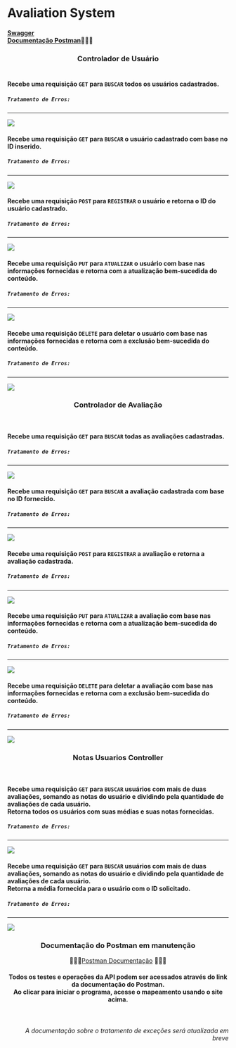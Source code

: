 # Avaliation System
#### [Swagger](http://localhost:8080/swagger-ui/index.html) <br> [Documentação Postman](https://)👨🏾‍🔧

### <div align="center">Controlador de Usuário</div><br>

#### Recebe uma requisição `GET` para `BUSCAR` todos os usuários cadastrados.
##### `Tratamento de Erros:`
---
<img src="./images/UsuarioController/findAllUsuarios.png">

<br>

#### Recebe uma requisição `GET` para `BUSCAR` o usuário cadastrado com base no ID inserido.
##### `Tratamento de Erros:`
---
<img src="./images/UsuarioController/findById.png">

<br>

#### Recebe uma requisição `POST` para `REGISTRAR` o usuário e retorna o ID do usuário cadastrado.
##### `Tratamento de Erros:`
---
<img src="./images/UsuarioController/createUsuario.png">

<br>

#### Recebe uma requisição `PUT` para `ATUALIZAR` o usuário com base nas informações fornecidas e retorna com a atualização bem-sucedida do conteúdo.
##### `Tratamento de Erros:`
---
<img src="./images/UsuarioController/updateUsuario.png">

<br>

#### Recebe uma requisição `DELETE` para deletar o usuário com base nas informações fornecidas e retorna com a exclusão bem-sucedida do conteúdo.
##### `Tratamento de Erros:`
---
<img src="./images/UsuarioController/deleteUsuario.png">

<br>

### <div align="center">Controlador de Avaliação</div>

<br>

#### Recebe uma requisição `GET` para `BUSCAR` todas as avaliações cadastradas.
##### `Tratamento de Erros:`
---
<img src="./images/AvaliacaoController/findAllAvaliacao.png">

<br>

#### Recebe uma requisição `GET` para `BUSCAR` a avaliação cadastrada com base no ID fornecido.
##### `Tratamento de Erros:`
---
<img src="./images/AvaliacaoController/findById.png">

<br>

#### Recebe uma requisição `POST` para `REGISTRAR` a avaliação e retorna a avaliação cadastrada.
##### `Tratamento de Erros:`
---
<img src="./images/AvaliacaoController/createAvaliacao.png">

<br>

#### Recebe uma requisição `PUT` para `ATUALIZAR` a avaliação com base nas informações fornecidas e retorna com a atualização bem-sucedida do conteúdo.
##### `Tratamento de Erros:`
---
<img src="./images/AvaliacaoController/updateAvaliacao.png">

<br>

#### Recebe uma requisição `DELETE` para deletar a avaliação com base nas informações fornecidas e retorna com a exclusão bem-sucedida do conteúdo.
##### `Tratamento de Erros:`
---
<img src="./images/AvaliacaoController/deleteAvaliacao.png">

<br>

### <div align="center">Notas Usuarios Controller</div>

<br>

#### Recebe uma requisição `GET` para `BUSCAR` usuários com mais de duas avaliações, somando as notas do usuário e dividindo pela quantidade de avaliações de cada usuário. <br> Retorna todos os usuários com suas médias e suas notas fornecidas.
##### `Tratamento de Erros:`
---
<img src="./images/NotasUsuariosController/getAllMediaUsuario.png">

<br>

#### Recebe uma requisição `GET` para `BUSCAR` usuários com mais de duas avaliações, somando as notas do usuário e dividindo pela quantidade de avaliações de cada usuário. <br> Retorna a média fornecida para o usuário com o ID solicitado.
##### `Tratamento de Erros:`
---
<img src="./images/NotasUsuariosController/mediaDeUmUsuario.png">

### <div align="center">Documentação do Postman em manutenção</div>

<div align="center">

👨🏾‍🔧[Postman Documentação](https://documenter.getpostman.com/view/38340143/2sAY4vi3vF) 👨🏾‍🔧 

#### Todos os testes e operações da API podem ser acessados através do link da documentação do Postman. <br> Ao clicar para iniciar o programa, acesse o mapeamento usando o site acima.
</div>

###### <br><br><div align="right">A documentação sobre o tratamento de exceções será atualizada em breve</div>
